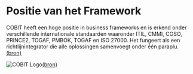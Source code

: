 # Positie van het Framework

COBIT heeft een hoge positie in business frameworks en is erkend onder verschillende internationale standaarden waaronder ITIL, CMMI, COSO, PRINCE2, TOGAF, PMBOK, TOGAF en ISO 27000. Het fungeert als een richtlijnintegrator die alle oplossingen samenvoegt onder één paraplu.
[(bron)](https://itmunch.com/cobit-framework-alignment-governance/)

![COBIT Logo](https://3.bp.blogspot.com/-TDaYRn2YJQE/Vq0R2nAB7JI/AAAAAAAATho/CNxtJuOkpdg/s1600/AAEAAQAAAAAAAAJ6AAAAJGM5OWU3M2VmLWM3ZDYtNGQ5MS05MTliLWE3NWJmNGU5M2JkYg.jpg)[(bron)](https://3.bp.blogspot.com/-TDaYRn2YJQE/Vq0R2nAB7JI/AAAAAAAATho/CNxtJuOkpdg/s1600/AAEAAQAAAAAAAAJ6AAAAJGM5OWU3M2VmLWM3ZDYtNGQ5MS05MTliLWE3NWJmNGU5M2JkYg.jpg)
